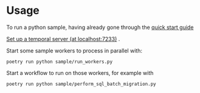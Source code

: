 # Usage

To run a python sample, having already gone through the [quick start guide](../README.md)

[Set up a temporal server (at localhost:7233)](https://docs.temporal.io/application-development/foundations#run-a-development-cluster) .

Start some sample workers to process in parallel with:

    poetry run python sample/run_workers.py

Start a workflow to run on those workers, for example with

    poetry run python sample/perform_sql_batch_migration.py
